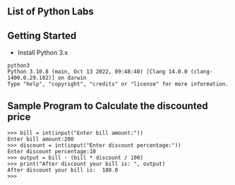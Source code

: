 ## List of Python Labs


## Getting Started

- Install Python 3.x

```
python3
Python 3.10.8 (main, Oct 13 2022, 09:48:40) [Clang 14.0.0 (clang-1400.0.29.102)] on darwin
Type "help", "copyright", "credits" or "license" for more information.
```



## Sample Program to Calculate the discounted price

```
>>> bill = int(input("Enter bill amount:"))
Enter bill amount:200
>>> discount = int(input("Enter discount percentage:"))
Enter discount percentage:10
>>> output = bill - (bill * discount / 100)
>>> print("After discount your bill is: ", output)
After discount your bill is:  180.0
>>> 
```

